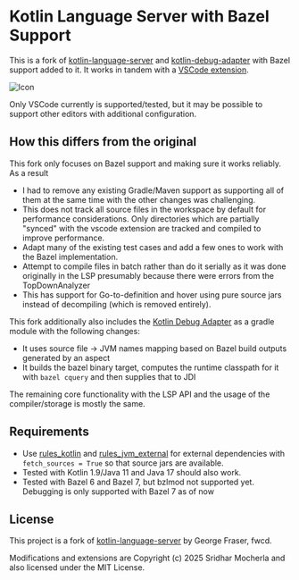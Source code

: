 # Kotlin Language Server with Bazel Support

This is a fork of [kotlin-language-server](https://github.com/fwcd/kotlin-language-server) and [kotlin-debug-adapter](https://github.com/fwcd/kotlin-debug-adapter) with Bazel support added to it. It works in tandem with a [VSCode extension](https://github.com/smocherla-brex/bazel-kotlin-vscode-extension).


![Icon](Icon128.png)

Only VSCode currently is supported/tested, but it may be possible to support other editors with additional configuration.

## How this differs from the original

This fork only focuses on Bazel support and making sure it works reliably. As a result
- I had to remove any existing Gradle/Maven support as supporting all of them at the same time with the other changes was challenging.
- This does not track all source files in the workspace by default for performance considerations. Only directories which are partially "synced"
 with the vscode extension are tracked and compiled to improve performance.
- Adapt many of the existing test cases and add a few ones to work with the Bazel implementation.
- Attempt to compile files in batch rather than do it serially as it was done originally in the LSP presumably because there were errors from the TopDownAnalyzer
- This has support for Go-to-definition and hover using pure source jars instead of decompiling (which is removed entirely).


This fork additionally also includes the [Kotlin Debug Adapter](https://github.com/fwcd/kotlin-debug-adapter) as a gradle module with the following changes:
- It uses source file -> JVM names mapping based on Bazel build outputs generated by an aspect
- It builds the bazel binary target, computes the runtime classpath for it with `bazel cquery` and then supplies that to JDI

The remaining core functionality with the LSP API and the usage of the compiler/storage is mostly the same.

## Requirements
- Use [rules_kotlin](https://github.com/bazelbuild/rules_kotlin) and [rules_jvm_external](https://github.com/bazel-contrib/rules_jvm_external) for external dependencies with `fetch_sources = True` so that source jars are available.
- Tested with Kotlin 1.9/Java 11 and Java 17 should also work.
- Tested with Bazel 6 and Bazel 7, but bzlmod not supported yet. Debugging is only supported with Bazel 7 as of now

## License

This project is a fork of [kotlin-language-server](https://github.com/fwcd/kotlin-language-server) by George Fraser, fwcd.

Modifications and extensions are Copyright (c) 2025 Sridhar Mocherla and also licensed under the MIT License.
